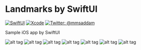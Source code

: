 # Landmarks by SwiftUI 
 	
[![SwiftUI](https://img.shields.io/badge/-SwiftUI-brightgreen)](https://developer.apple.com/)
[![Xcode](https://img.shields.io/badge/Xcode-13-yellowgreen)](https://developer.apple.com/)
[![Twitter: @mmsaddam](https://img.shields.io/twitter/follow/espadrine.svg?style=social&logo=twitter&label=Follow)](https://twitter.com/saddm_ruet)

Sample iOS app by SwiftUI


![alt tag](screens/landmark_list.png)
![alt tag](screens/featured_landmark_list.png)
![alt tag](screens/landmark_details.png)
![alt tag](screens/profile.png) 
![alt tag](screens/mac_landmark_app.png)
![alt tag](screens/watch_landmark_list.png) 
![alt tag](screens/watch_landmark_detail.png)



 
 
